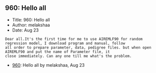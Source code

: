 ## 960: Hello all

- Title: 960: Hello all
- Author: melakshaa
- Date: Aug 23

```
Dear all.It's the first time for me to use AIREMLF90 for random regression model, I download program and manual, follow
all order to prepare parameter, data, pedigree files. but when open AIREMLF90 and put the name of Parameter file, it
close immediately. Can any one till me what's the problem.  
```

- [960](0960.md): Hello all by melakshaa, Aug 23
